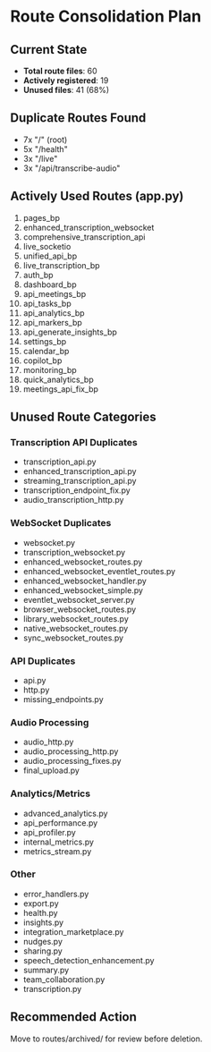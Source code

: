 # Route Consolidation Plan

## Current State
- **Total route files**: 60
- **Actively registered**: 19
- **Unused files**: 41 (68%)

## Duplicate Routes Found
- 7x "/" (root)
- 5x "/health"  
- 3x "/live"
- 3x "/api/transcribe-audio"

## Actively Used Routes (app.py)
1. pages_bp
2. enhanced_transcription_websocket
3. comprehensive_transcription_api
4. live_socketio
5. unified_api_bp
6. live_transcription_bp
7. auth_bp
8. dashboard_bp
9. api_meetings_bp
10. api_tasks_bp
11. api_analytics_bp
12. api_markers_bp
13. api_generate_insights_bp
14. settings_bp
15. calendar_bp
16. copilot_bp
17. monitoring_bp
18. quick_analytics_bp
19. meetings_api_fix_bp

## Unused Route Categories
### Transcription API Duplicates
- transcription_api.py
- enhanced_transcription_api.py
- streaming_transcription_api.py
- transcription_endpoint_fix.py
- audio_transcription_http.py

### WebSocket Duplicates  
- websocket.py
- transcription_websocket.py
- enhanced_websocket_routes.py
- enhanced_websocket_eventlet_routes.py
- enhanced_websocket_handler.py
- enhanced_websocket_simple.py
- eventlet_websocket_server.py
- browser_websocket_routes.py
- library_websocket_routes.py
- native_websocket_routes.py
- sync_websocket_routes.py

### API Duplicates
- api.py
- http.py
- missing_endpoints.py

### Audio Processing
- audio_http.py
- audio_processing_http.py
- audio_processing_fixes.py
- final_upload.py

### Analytics/Metrics
- advanced_analytics.py
- api_performance.py
- api_profiler.py
- internal_metrics.py
- metrics_stream.py

### Other
- error_handlers.py
- export.py
- health.py
- insights.py
- integration_marketplace.py
- nudges.py
- sharing.py
- speech_detection_enhancement.py
- summary.py
- team_collaboration.py
- transcription.py

## Recommended Action
Move to routes/archived/ for review before deletion.
